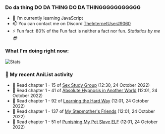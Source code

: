 ### Do da thing DO DA THING DO DA THINGGGGGGGGGGG

<!-- **TheInternetUser0/TheInternetUser0** is a ✨ _special_ ✨ repository because its `README.md` (this file) appears on your GitHub profile. -->


- 🌱 I’m currently learning JavaScript
- 📫 You can contact me on Discord [TheInternetUser#9060](https://discord.com/users/534117072796385300)
- ⚡ Fun fact: 80% of the Fun fact is neither a fact nor fun. _Statistics by me 😎_

### What I'm doing right now:
![Stats](https://discord.c99.nl/widget/theme-3/534117072796385300.png)

### 🌸 My recent AniList activity

<!-- ANILIST_ACTIVITY:start -->

-   📖 Read chapter 1 - 15 of [Sex Study Group](https://anilist.co/manga/145493) (12:30, 24 October 2022)
-   📖 Read chapter 1 - 41 of [Absolute Hypnosis in Another World](https://anilist.co/manga/145575) (12:01, 24 October 2022)
-   📖 Read chapter 1 - 92 of [Learning the Hard Way](https://anilist.co/manga/128976) (12:01, 24 October 2022)
-   📖 Read chapter 1 - 137 of [My Stepmother's Friends](https://anilist.co/manga/119648) (12:01, 24 October 2022)
-   📖 Read chapter 1 - 51 of [Punishing My Pet Slave ELF](https://anilist.co/manga/143102) (12:01, 24 October 2022)

<!-- ANILIST_ACTIVITY:end -->
